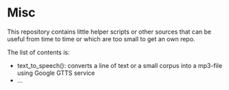 # Misc
This repository contains little helper scripts or other sources that can be useful from time to time or which are too small to get an own repo.

The list of contents is:

- text_to_speech(): converts a line of text or a small corpus into a mp3-file using Google GTTS service
- ...

